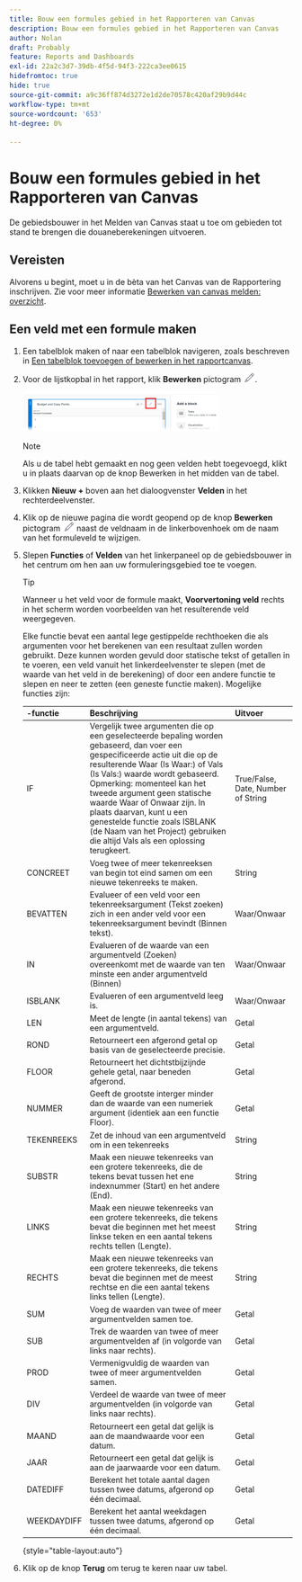 ```yaml
---
title: Bouw een formules gebied in het Rapporteren van Canvas
description: Bouw een formules gebied in het Rapporteren van Canvas
author: Nolan
draft: Probably
feature: Reports and Dashboards
exl-id: 22a2c3d7-39db-4f5d-94f3-222ca3ee0615
hidefromtoc: true
hide: true
source-git-commit: a9c36ff874d3272e1d2de70578c420af29b9d44c
workflow-type: tm+mt
source-wordcount: '653'
ht-degree: 0%

---
```



# Bouw een formules gebied in het Rapporteren van Canvas

De gebiedsbouwer in het Melden van Canvas staat u toe om gebieden tot stand te brengen die douaneberekeningen uitvoeren.

## Vereisten

Alvorens u begint, moet u in de bèta van het Canvas van de Rapportering inschrijven. Zie voor meer informatie [Bewerken van canvas melden: overzicht](/help/quicksilver/product-announcements/betas/canvas-dashboards-beta/reporting-canvas-beta-overview.md).

## Een veld met een formule maken

1. Een tabelblok maken of naar een tabelblok navigeren, zoals beschreven in [Een tabelblok toevoegen of bewerken in het rapportcanvas](../../../reports-and-dashboards/reporting-canvas/table-blocks/add-or-edit-report-table.md).
1. Voor de lijstkopbal in het rapport, klik **Bewerken** pictogram ![](assets/edit-icon.png).

   ![](assets/edit-icon-table-header-350x71.png)

   >[!NOTE]
   >
   >Als u de tabel hebt gemaakt en nog geen velden hebt toegevoegd, klikt u in plaats daarvan op de knop Bewerken in het midden van de tabel.

1. Klikken **Nieuw +** boven aan het dialoogvenster **Velden** in het rechterdeelvenster.
1. Klik op de nieuwe pagina die wordt geopend op de knop **Bewerken** pictogram ![](assets/edit-icon.png) naast de veldnaam in de linkerbovenhoek om de naam van het formuleveld te wijzigen.
1. Slepen **Functies** of **Velden** van het linkerpaneel op de gebiedsbouwer in het centrum om hen aan uw formuleringsgebied toe te voegen.


   >[!TIP]
   >
   >Wanneer u het veld voor de formule maakt, **Voorvertoning veld** rechts in het scherm worden voorbeelden van het resulterende veld weergegeven.

   Elke functie bevat een aantal lege gestippelde rechthoeken die als argumenten voor het berekenen van een resultaat zullen worden gebruikt. Deze kunnen worden gevuld door statische tekst of getallen in te voeren, een veld vanuit het linkerdeelvenster te slepen (met de waarde van het veld in de berekening) of door een andere functie te slepen en neer te zetten (een geneste functie maken). Mogelijke functies zijn:

   | -functie | Beschrijving | Uitvoer |
   |---|---|---|
   | IF | Vergelijk twee argumenten die op een geselecteerde bepaling worden gebaseerd, dan voer een gespecificeerde actie uit die op de resulterende Waar (Is Waar:) of Vals (Is Vals:) waarde wordt gebaseerd. Opmerking: momenteel kan het tweede argument geen statische waarde Waar of Onwaar zijn. In plaats daarvan, kunt u een genestelde functie zoals ISBLANK (de Naam van het Project) gebruiken die altijd Vals als een oplossing terugkeert. | True/False, Date, Number of String |
   | CONCREET | Voeg twee of meer tekenreeksen van begin tot eind samen om een nieuwe tekenreeks te maken. | String |
   | BEVATTEN | Evalueer of een veld voor een tekenreeksargument (Tekst zoeken) zich in een ander veld voor een tekenreeksargument bevindt (Binnen tekst). | Waar/Onwaar |
   | IN | Evalueren of de waarde van een argumentveld (Zoeken) overeenkomt met de waarde van ten minste een ander argumentveld (Binnen) | Waar/Onwaar |
   | ISBLANK | Evalueren of een argumentveld leeg is. | Waar/Onwaar |
   | LEN | Meet de lengte (in aantal tekens) van een argumentveld. | Getal |
   | ROND | Retourneert een afgerond getal op basis van de geselecteerde precisie. | Getal |
   | FLOOR | Retourneert het dichtstbijzijnde gehele getal, naar beneden afgerond. | Getal |
   | NUMMER | Geeft de grootste interger minder dan de waarde van een numeriek argument (identiek aan een functie Floor). | Getal |
   | TEKENREEKS | Zet de inhoud van een argumentveld om in een tekenreeks | String |
   | SUBSTR | Maak een nieuwe tekenreeks van een grotere tekenreeks, die de tekens bevat tussen het ene indexnummer (Start) en het andere (End). | String |
   | LINKS | Maak een nieuwe tekenreeks van een grotere tekenreeks, die tekens bevat die beginnen met het meest linkse teken en een aantal tekens rechts tellen (Lengte). | String |
   | RECHTS | Maak een nieuwe tekenreeks van een grotere tekenreeks, die tekens bevat die beginnen met de meest rechtse en die een aantal tekens links tellen (Lengte). | String |
   | SUM | Voeg de waarden van twee of meer argumentvelden samen toe. | Getal |
   | SUB | Trek de waarden van twee of meer argumentvelden af (in volgorde van links naar rechts). | Getal |
   | PROD | Vermenigvuldig de waarden van twee of meer argumentvelden samen. | Getal |
   | DIV | Verdeel de waarde van twee of meer argumentvelden (in volgorde van links naar rechts). | Getal |
   | MAAND | Retourneert een getal dat gelijk is aan de maandwaarde voor een datum. | Getal |
   | JAAR | Retourneert een getal dat gelijk is aan de jaarwaarde voor een datum. | Getal |
   | DATEDIFF | Berekent het totale aantal dagen tussen twee datums, afgerond op één decimaal. | Getal |
   | WEEKDAYDIFF | Berekent het aantal weekdagen tussen twee datums, afgerond op één decimaal. | Getal |

   {style="table-layout:auto"}

1. Klik op de knop **Terug** om terug te keren naar uw tabel.
